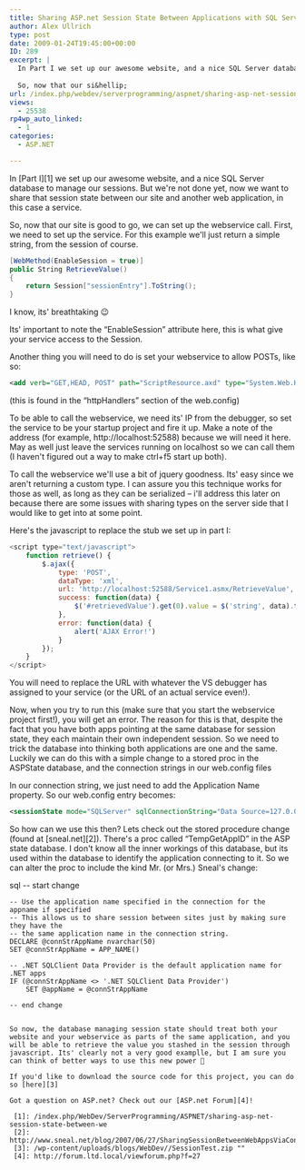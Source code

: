 ```yaml
---
title: Sharing ASP.net Session State Between Applications with SQL Server – Part II
author: Alex Ullrich
type: post
date: 2009-01-24T19:45:00+00:00
ID: 289
excerpt: |
  In Part I we set up our awesome website, and a nice SQL Server database to manage our sessions.  But we're not done yet, now we want to share that session state between our site and another web application, in this case a service.
  
  So, now that our si&hellip;
url: /index.php/webdev/serverprogramming/aspnet/sharing-asp-net-session-state-between-ap/
views:
  - 25538
rp4wp_auto_linked:
  - 1
categories:
  - ASP.NET

---
```

In [Part I][1] we set up our awesome website, and a nice SQL Server database to manage our sessions. But we're not done yet, now we want to share that session state between our site and another web application, in this case a service.

So, now that our site is good to go, we can set up the webservice call. First, we need to set up the service. For this example we'll just return a simple string, from the session of course.

```csharp
[WebMethod(EnableSession = true)]
public String RetrieveValue()
{
    return Session["sessionEntry"].ToString();
}
```

I know, its' breathtaking 😉

Its' important to note the “EnableSession” attribute here, this is what give your service access to the Session.

Another thing you will need to do is set your webservice to allow POSTs, like so:

```xml
<add verb="GET,HEAD, POST" path="ScriptResource.axd" type="System.Web.Handlers.ScriptResourceHandler, System.Web.Extensions, Version=3.5.0.0, Culture=neutral, PublicKeyToken=31BF3856AD364E35" validate="false"/>
```

(this is found in the “httpHandlers” section of the web.config)

To be able to call the webservice, we need its' IP from the debugger, so set the service to be your startup project and fire it up. Make a note of the address (for example, http://localhost:52588) because we will need it here. May as well just leave the services running on localhost so we can call them (I haven't figured out a way to make ctrl+f5 start up both).

To call the webservice we'll use a bit of jquery goodness. Its' easy since we aren't returning a custom type. I can assure you this technique works for those as well, as long as they can be serialized &#8211; i'll address this later on because there are some issues with sharing types on the server side that I would like to get into at some point.

Here's the javascript to replace the stub we set up in part I:

```javascript
<script type="text/javascript">
    function retrieve() {
        $.ajax({
            type: 'POST',
            dataType: 'xml',
            url: 'http://localhost:52588/Service1.asmx/RetrieveValue',
            success: function(data) {
                $('#retrievedValue').get(0).value = $('string', data).text();
            },
            error: function(data) {
                alert('AJAX Error!')
            }
        });
    }
</script>
```

You will need to replace the URL with whatever the VS debugger has assigned to your service (or the URL of an actual service even!).

Now, when you try to run this (make sure that you start the webservice project first!), you will get an error. The reason for this is that, despite the fact that you have both apps pointing at the same database for session state, they each maintain their own independent session. So we need to trick the database into thinking both applications are one and the same. Luckily we can do this with a simple change to a stored proc in the ASPState database, and the connection strings in our web.config files 

In our connection string, we just need to add the Application Name property. So our web.config entry becomes: 

```xml
<sessionState mode="SQLServer" sqlConnectionString="Data Source=127.0.0.1; Integrated Security=SSPI; Application Name=TEST" cookieless="false" timeout="20"/>
```

So how can we use this then? Lets check out the stored procedure change (found at [sneal.net][2]). There's a proc called “TempGetAppID” in the ASP state database. I don't know all the inner workings of this database, but its used within the database to identify the application connecting to it. So we can alter the proc to include the kind Mr. (or Mrs.) Sneal's change:

sql
-- start change

    -- Use the application name specified in the connection for the appname if specified
    -- This allows us to share session between sites just by making sure they have the
    -- the same application name in the connection string.
    DECLARE @connStrAppName nvarchar(50)
    SET @connStrAppName = APP_NAME()

    -- .NET SQLClient Data Provider is the default application name for .NET apps
    IF (@connStrAppName <> '.NET SQLClient Data Provider')
        SET @appName = @connStrAppName

    -- end change
```

So now, the database managing session state should treat both your website and your webservice as parts of the same application, and you will be able to retrieve the value you stashed in the session through javascript. Its' clearly not a very good examplle, but I am sure you can think of better ways to use this new power 🙂

If you'd like to download the source code for this project, you can do so [here][3]

Got a question on ASP.net? Check out our [ASP.net Forum][4]!

 [1]: /index.php/WebDev/ServerProgramming/ASPNET/sharing-asp-net-session-state-between-we
 [2]: http://www.sneal.net/blog/2007/06/27/SharingSessionBetweenWebAppsViaConfiguration.aspx
 [3]: /wp-content/uploads/blogs/WebDev//SessionTest.zip ""
 [4]: http://forum.ltd.local/viewforum.php?f=27